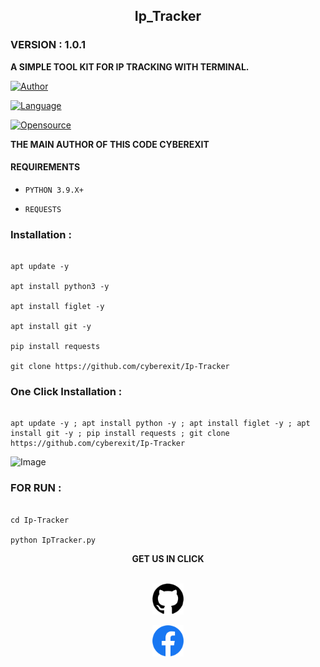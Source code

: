 <h2 align="center"> Ip_Tracker </h2>

<h3>VERSION : 1.0.1</h3>

**A SIMPLE TOOL KIT FOR IP TRACKING WITH TERMINAL.**

[![Author](https://img.shields.io/badge/Author-Cyberexit-blue)](https://github.com/cyberexit)

[![Language](https://img.shields.io/badge/Written%20in-Python3-blue)](#)

[![Opensource](https://img.shields.io/badge/Open%20Source-Yes-green)](#)

**THE MAIN AUTHOR OF THIS CODE CYBEREXIT**

#### REQUIREMENTS

* `PYTHON 3.9.X+`

* `REQUESTS`

### Installation :

```

apt update -y

apt install python3 -y

apt install figlet -y

apt install git -y

pip install requests

git clone https://github.com/cyberexit/Ip-Tracker

```

### One Click Installation :

```

apt update -y ; apt install python -y ; apt install figlet -y ; apt install git -y ; pip install requests ; git clone https://github.com/cyberexit/Ip-Tracker

```
![Image](https://user-images.githubusercontent.com/114644998/222815725-4e69158d-1054-405c-9548-ceac365421ba.jpg)

### FOR RUN :

```

cd Ip-Tracker 

python IpTracker.py

```
<div align="center">

<b> GET US IN CLICK </b><br><br>

<a href="https://github.com/cyberexit/">

  <img width="50px" height="50px" src="https://raw.githubusercontent.com/fh-rabbi/Hack-Box/main/images/git.png">

</a>

<a href="https://facebook.com/groups/658498695902684/">

  <img width="50px" height="50px" src="https://raw.githubusercontent.com/fh-rabbi/Hack-Box/main/images/fb.png"><!I JUST USE A PIC FROM FH-RABBI >

</a>

</div>  
